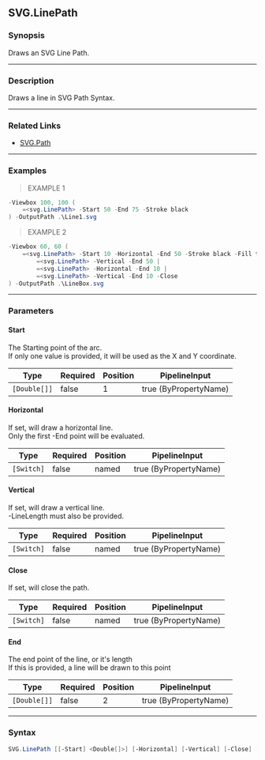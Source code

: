 SVG.LinePath
------------

### Synopsis
Draws an SVG Line Path.

---

### Description

Draws a line in SVG Path Syntax.

---

### Related Links
* [SVG.Path](SVG.Path.md)

---

### Examples
> EXAMPLE 1

```PowerShell
-Viewbox 100, 100 (    
    =<svg.LinePath> -Start 50 -End 75 -Stroke black    
) -OutputPath .\Line1.svg
```
> EXAMPLE 2

```PowerShell
-Viewbox 60, 60 (    
    =<svg.LinePath> -Start 10 -Horizontal -End 50 -Stroke black -Fill transparent |    
        =<svg.LinePath> -Vertical -End 50 |    
        =<svg.LinePath> -Horizontal -End 10 |    
        =<svg.LinePath> -Vertical -End 10 -Close    
) -OutputPath .\LineBox.svg
```

---

### Parameters
#### **Start**
The Starting point of the arc.    
If only one value is provided, it will be used as the X and Y coordinate.

|Type        |Required|Position|PipelineInput        |
|------------|--------|--------|---------------------|
|`[Double[]]`|false   |1       |true (ByPropertyName)|

#### **Horizontal**
If set, will draw a horizontal line.    
Only the first -End point will be evaluated.

|Type      |Required|Position|PipelineInput        |
|----------|--------|--------|---------------------|
|`[Switch]`|false   |named   |true (ByPropertyName)|

#### **Vertical**
If set, will draw a vertical line.    
-LineLength must also be provided.

|Type      |Required|Position|PipelineInput        |
|----------|--------|--------|---------------------|
|`[Switch]`|false   |named   |true (ByPropertyName)|

#### **Close**
If set, will close the path.

|Type      |Required|Position|PipelineInput        |
|----------|--------|--------|---------------------|
|`[Switch]`|false   |named   |true (ByPropertyName)|

#### **End**
The end point of the line, or it's length    
If this is provided, a line will be drawn to this point

|Type        |Required|Position|PipelineInput        |
|------------|--------|--------|---------------------|
|`[Double[]]`|false   |2       |true (ByPropertyName)|

---

### Syntax
```PowerShell
SVG.LinePath [[-Start] <Double[]>] [-Horizontal] [-Vertical] [-Close] [[-End] <Double[]>] [<CommonParameters>]
```
